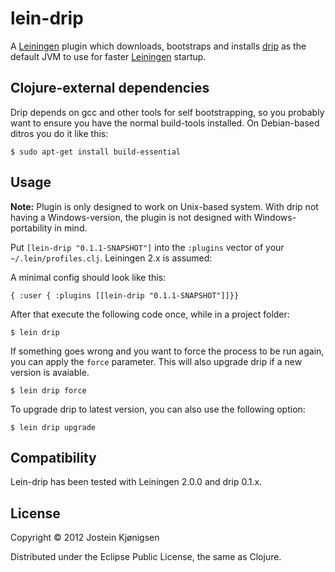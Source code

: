 # lein-drip

A [Leiningen](https://github.com/technomancy/leiningen) plugin which downloads, bootstraps and installs
[drip](https://github.com/flatland/drip) as the default JVM to use for faster
[Leiningen](https://github.com/technomancy/leiningen) startup.

## Clojure-external dependencies

Drip depends on gcc and other tools for self bootstrapping, so you probably
want to ensure you have the normal build-tools installed. On Debian-based
ditros you do it like this:

    $ sudo apt-get install build-essential

## Usage

**Note:** Plugin is only designed to work on Unix-based system. With drip not
having a Windows-version, the plugin is not designed with Windows-portability
in mind.

Put `[lein-drip "0.1.1-SNAPSHOT"]` into the `:plugins` vector of your
`~/.lein/profiles.clj`. Leiningen 2.x is assumed:

A minimal config should look like this:

    { :user { :plugins [[lein-drip "0.1.1-SNAPSHOT"]]}}

After that execute the following code once, while in a project folder:

    $ lein drip

If something goes wrong and you want to force the process to be run again, you can apply the `force` parameter.
This will also upgrade drip if a new version is avaiable.

    $ lein drip force

To upgrade drip to latest version, you can also use the following option:

    $ lein drip upgrade

## Compatibility

Lein-drip has been tested with Leiningen 2.0.0 and drip 0.1.x.

## License

Copyright © 2012 Jostein Kjønigsen

Distributed under the Eclipse Public License, the same as Clojure.
